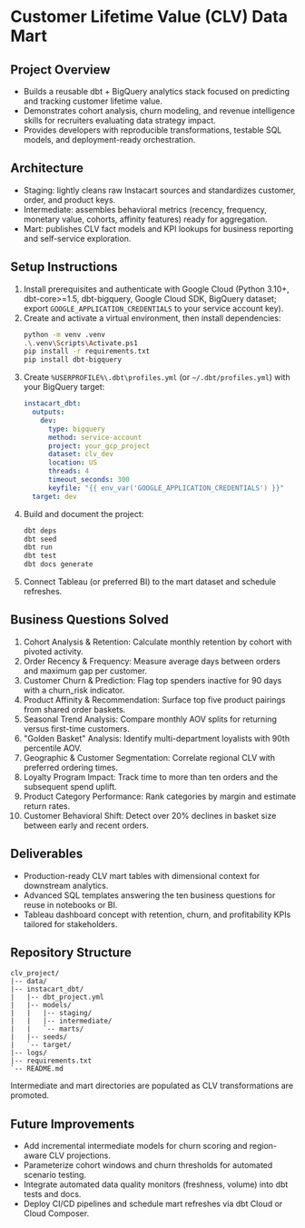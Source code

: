 # Customer Lifetime Value (CLV) Data Mart
## Project Overview
- Builds a reusable dbt + BigQuery analytics stack focused on predicting and tracking customer lifetime value.
- Demonstrates cohort analysis, churn modeling, and revenue intelligence skills for recruiters evaluating data strategy impact.
- Provides developers with reproducible transformations, testable SQL models, and deployment-ready orchestration.
## Architecture
- Staging: lightly cleans raw Instacart sources and standardizes customer, order, and product keys.
- Intermediate: assembles behavioral metrics (recency, frequency, monetary value, cohorts, affinity features) ready for aggregation.
- Mart: publishes CLV fact models and KPI lookups for business reporting and self-service exploration.
## Setup Instructions
1. Install prerequisites and authenticate with Google Cloud (Python 3.10+, dbt-core>=1.5, dbt-bigquery, Google Cloud SDK, BigQuery dataset; export `GOOGLE_APPLICATION_CREDENTIALS` to your service account key).
2. Create and activate a virtual environment, then install dependencies:
   ```bash
   python -m venv .venv
   .\.venv\Scripts\Activate.ps1
   pip install -r requirements.txt
   pip install dbt-bigquery
   ```
3. Create `%USERPROFILE%\.dbt\profiles.yml` (or `~/.dbt/profiles.yml`) with your BigQuery target:
   ```yaml
   instacart_dbt:
     outputs:
       dev:
         type: bigquery
         method: service-account
         project: your_gcp_project
         dataset: clv_dev
         location: US
         threads: 4
         timeout_seconds: 300
         keyfile: "{{ env_var('GOOGLE_APPLICATION_CREDENTIALS') }}"
     target: dev
   ```
4. Build and document the project:
   ```bash
   dbt deps
   dbt seed
   dbt run
   dbt test
   dbt docs generate
   ```
5. Connect Tableau (or preferred BI) to the mart dataset and schedule refreshes.
## Business Questions Solved
1. Cohort Analysis & Retention: Calculate monthly retention by cohort with pivoted activity.
2. Order Recency & Frequency: Measure average days between orders and maximum gap per customer.
3. Customer Churn & Prediction: Flag top spenders inactive for 90 days with a churn_risk indicator.
4. Product Affinity & Recommendation: Surface top five product pairings from shared order baskets.
5. Seasonal Trend Analysis: Compare monthly AOV splits for returning versus first-time customers.
6. "Golden Basket" Analysis: Identify multi-department loyalists with 90th percentile AOV.
7. Geographic & Customer Segmentation: Correlate regional CLV with preferred ordering times.
8. Loyalty Program Impact: Track time to more than ten orders and the subsequent spend uplift.
9. Product Category Performance: Rank categories by margin and estimate return rates.
10. Customer Behavioral Shift: Detect over 20% declines in basket size between early and recent orders.
## Deliverables
- Production-ready CLV mart tables with dimensional context for downstream analytics.
- Advanced SQL templates answering the ten business questions for reuse in notebooks or BI.
- Tableau dashboard concept with retention, churn, and profitability KPIs tailored for stakeholders.
## Repository Structure
```text
clv_project/
|-- data/
|-- instacart_dbt/
|   |-- dbt_project.yml
|   |-- models/
|   |   |-- staging/
|   |   |-- intermediate/
|   |   `-- marts/
|   |-- seeds/
|   `-- target/
|-- logs/
|-- requirements.txt
`-- README.md
```
Intermediate and mart directories are populated as CLV transformations are promoted.
## Future Improvements
- Add incremental intermediate models for churn scoring and region-aware CLV projections.
- Parameterize cohort windows and churn thresholds for automated scenario testing.
- Integrate automated data quality monitors (freshness, volume) into dbt tests and docs.
- Deploy CI/CD pipelines and schedule mart refreshes via dbt Cloud or Cloud Composer.

